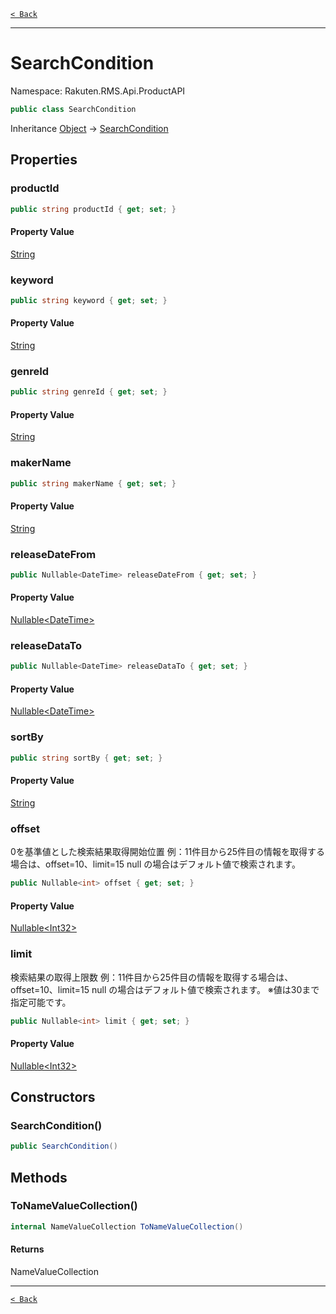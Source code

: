 [`< Back`](./)

---

# SearchCondition

Namespace: Rakuten.RMS.Api.ProductAPI

```csharp
public class SearchCondition
```

Inheritance [Object](https://docs.microsoft.com/en-us/dotnet/api/system.object) → [SearchCondition](./rakuten.rms.api.productapi.searchcondition)

## Properties

### **productId**

```csharp
public string productId { get; set; }
```

#### Property Value

[String](https://docs.microsoft.com/en-us/dotnet/api/system.string)<br>

### **keyword**

```csharp
public string keyword { get; set; }
```

#### Property Value

[String](https://docs.microsoft.com/en-us/dotnet/api/system.string)<br>

### **genreId**

```csharp
public string genreId { get; set; }
```

#### Property Value

[String](https://docs.microsoft.com/en-us/dotnet/api/system.string)<br>

### **makerName**

```csharp
public string makerName { get; set; }
```

#### Property Value

[String](https://docs.microsoft.com/en-us/dotnet/api/system.string)<br>

### **releaseDateFrom**

```csharp
public Nullable<DateTime> releaseDateFrom { get; set; }
```

#### Property Value

[Nullable&lt;DateTime&gt;](https://docs.microsoft.com/en-us/dotnet/api/system.nullable-1)<br>

### **releaseDataTo**

```csharp
public Nullable<DateTime> releaseDataTo { get; set; }
```

#### Property Value

[Nullable&lt;DateTime&gt;](https://docs.microsoft.com/en-us/dotnet/api/system.nullable-1)<br>

### **sortBy**

```csharp
public string sortBy { get; set; }
```

#### Property Value

[String](https://docs.microsoft.com/en-us/dotnet/api/system.string)<br>

### **offset**

0を基準値とした検索結果取得開始位置
 例：11件目から25件目の情報を取得する場合は、offset=10、limit=15
 null の場合はデフォルト値で検索されます。

```csharp
public Nullable<int> offset { get; set; }
```

#### Property Value

[Nullable&lt;Int32&gt;](https://docs.microsoft.com/en-us/dotnet/api/system.nullable-1)<br>

### **limit**

検索結果の取得上限数
 例：11件目から25件目の情報を取得する場合は、offset=10、limit=15
 null の場合はデフォルト値で検索されます。
 ※値は30まで指定可能です。

```csharp
public Nullable<int> limit { get; set; }
```

#### Property Value

[Nullable&lt;Int32&gt;](https://docs.microsoft.com/en-us/dotnet/api/system.nullable-1)<br>

## Constructors

### **SearchCondition()**

```csharp
public SearchCondition()
```

## Methods

### **ToNameValueCollection()**

```csharp
internal NameValueCollection ToNameValueCollection()
```

#### Returns

NameValueCollection<br>

---

[`< Back`](./)
